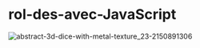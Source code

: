 # rol-des-avec-JavaScript
![abstract-3d-dice-with-metal-texture_23-2150891306](https://github.com/user-attachments/assets/624c8924-c4ac-4c00-8720-0c40f605116d)
